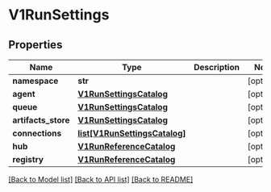 # V1RunSettings

## Properties
Name | Type | Description | Notes
------------ | ------------- | ------------- | -------------
**namespace** | **str** |  | [optional] 
**agent** | [**V1RunSettingsCatalog**](V1RunSettingsCatalog.md) |  | [optional] 
**queue** | [**V1RunSettingsCatalog**](V1RunSettingsCatalog.md) |  | [optional] 
**artifacts_store** | [**V1RunSettingsCatalog**](V1RunSettingsCatalog.md) |  | [optional] 
**connections** | [**list[V1RunSettingsCatalog]**](V1RunSettingsCatalog.md) |  | [optional] 
**hub** | [**V1RunReferenceCatalog**](V1RunReferenceCatalog.md) |  | [optional] 
**registry** | [**V1RunReferenceCatalog**](V1RunReferenceCatalog.md) |  | [optional] 

[[Back to Model list]](../README.md#documentation-for-models) [[Back to API list]](../README.md#documentation-for-api-endpoints) [[Back to README]](../README.md)


